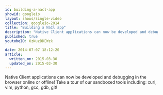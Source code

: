```yaml
---
id: building-a-nacl-app
showid: googleio
layout: shows/single-video
collection: googleio-2014
title: "Building a NaCl app"
description: "Native Client applications can now be developed and debugging in the browser online or offline! Take a tour of our sandboxed tools including: curl, vim, python, gcc, gdb, git!"
published: true
youtubeID: OzNuzBDEWzk

date: 2014-07-07 18:12:20
article:
  written_on: 2015-03-30
  updated_on: 2015-03-30
---
```


Native Client applications can now be developed and debugging in the browser online or offline! Take a tour of our sandboxed tools including: curl, vim, python, gcc, gdb, git!
